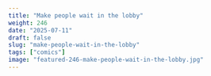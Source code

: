 ```yaml
---
title: "Make people wait in the lobby"
weight: 246
date: "2025-07-11"
draft: false
slug: "make-people-wait-in-the-lobby"
tags: ["comics"]
image: "featured-246-make-people-wait-in-the-lobby.jpg"
---
```

